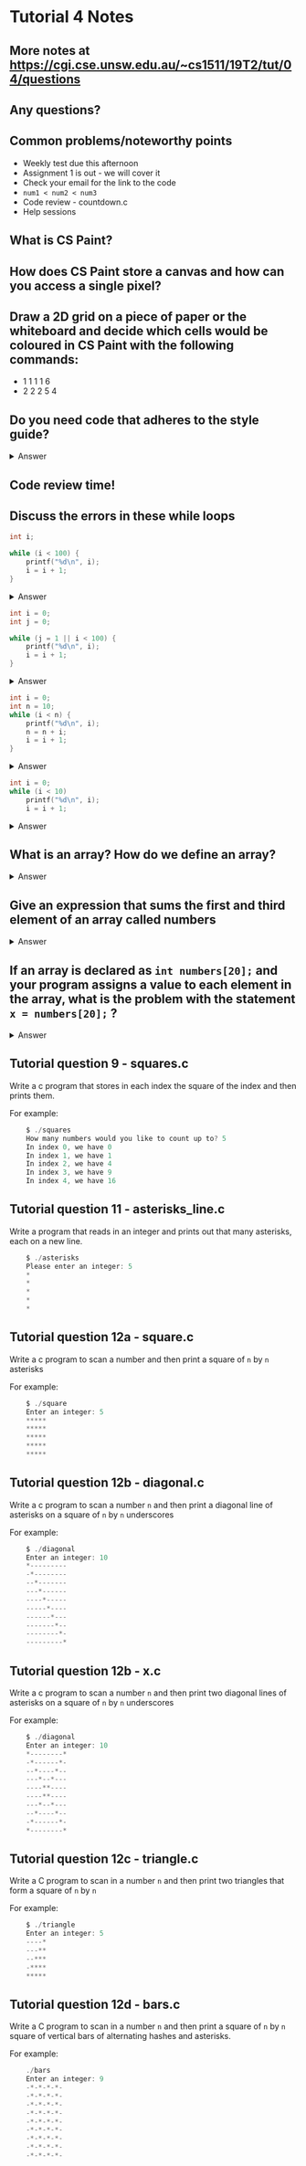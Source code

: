 # Tutorial 4 Notes

## More notes at https://cgi.cse.unsw.edu.au/~cs1511/19T2/tut/04/questions

## Any questions?

## Common problems/noteworthy points

* Weekly test due this afternoon
* Assignment 1 is out - we will cover it
* Check your email for the link to the code
* ```num1 < num2 < num3```
* Code review - countdown.c
* Help sessions

## What is CS Paint?

## How does CS Paint store a canvas and how can you access a single pixel?

## Draw a 2D grid on a piece of paper or the whiteboard and decide which cells would be coloured in CS Paint with the following commands:

* 1 1 1 1 6
* 2 2 2 5 4

## Do you need code that adheres to the style guide?

<details>
<summary>
Answer
</summary>

![Code style](images/assignment.jpg)

</details>

## Code review time!

##  Discuss the errors in these while loops 

```c
int i;

while (i < 100) {
    printf("%d\n", i);
    i = i + 1;
}
```

<details>
<summary>
Answer
</summary>

```i``` is not initialised so it will take on the value that is already in memory. To fix this initialise ```i```.

</details>

```c
int i = 0;
int j = 0;

while (j = 1 || i < 100) {
    printf("%d\n", i);
    i = i + 1;
}
```

<details>
<summary>
Answer
</summary>

```j``` is never changed. This is a code smell and indicates something is wrong with the code.

</details>

```c
int i = 0;
int n = 10;
while (i < n) {
    printf("%d\n", i);
    n = n + i;
    i = i + 1;
}
```

<details>
<summary>
Answer
</summary>

```n``` grows at a much faster rate than ```i``` meaning that the condition that ```i < n``` will always be true. 

</details>

```c
int i = 0;
while (i < 10)
    printf("%d\n", i);
    i = i + 1;
```

<details>
<summary>
Answer
</summary>

This involves a shorthand for while loops. When curly brackets are omitted the direct next line after the while condition is only run. Therefore this loop will always print 0. To fix it add back in curly brackets.

</details>



## What is an array? How do we define an array?

<details>
<summary>
Answer
</summary>

An array is a collection of elements with the same data type. Each element is accessed providing the name of the array and an index. The index range is from 0 through to N-1, where N is the number of elements in the array. This is also known as zero-based indexing.

</details>

## Give an expression that sums the first and third element of an array called numbers

<details>
<summary>
Answer
</summary>

```c
    numbers[0] + numbers[2]
```
Note third element is accessed using ```numbers[2]``` since C uses zero based indexing.

</details>


## If an array is declared as ```int numbers[20];``` and your program assigns a value to each element in the array, what is the problem with the statement ```x = numbers[20];``` ?

<details>
<summary>
Answer
</summary>

Because arrays use zero-based indexing, accessing the element indexed 20 is accessing the 21st item in the array. This will access a value that is not within the boundaries of the array.
Behaviour of a program that does this is undefined and it is possible, for example, that it will cause the program to terminate. Sometimes it will retrieve the value of another variable.

</details>

## Tutorial question 9 - squares.c

Write a c program that stores in each index the square of the index and then prints them.

For example:

```c
    $ ./squares
    How many numbers would you like to count up to? 5
    In index 0, we have 0
    In index 1, we have 1
    In index 2, we have 4
    In index 3, we have 9
    In index 4, we have 16
```

## Tutorial question 11 - asterisks_line.c

Write a program that reads in an integer and prints out that many asterisks, each on a new line.

```c
    $ ./asterisks
    Please enter an integer: 5
    *
    *
    *
    *
    *
```

## Tutorial question 12a - square.c

Write a c program to scan a number and then print a square of ```n``` by ```n``` asterisks

For example:

```c
    $ ./square
    Enter an integer: 5
    *****
    *****
    *****
    *****
    *****
```

## Tutorial question 12b - diagonal.c

Write a c program to scan a number `n` and then print a diagonal line of asterisks on a square of `n` by `n` underscores

For example:

```c
    $ ./diagonal
    Enter an integer: 10
    *---------
    -*--------
    --*-------
    ---*------
    ----*-----
    -----*----
    ------*---
    -------*--
    --------*-
    ---------*
```

## Tutorial question 12b - x.c

Write a c program to scan a number `n` and then print two diagonal lines of asterisks on a square of `n` by `n` underscores

For example:

```c
    $ ./diagonal
    Enter an integer: 10
    *--------*
    -*------*-
    --*----*--
    ---*--*---
    ----**----
    ----**----
    ---*--*---
    --*----*--
    -*------*-
    *--------*
```

## Tutorial question 12c - triangle.c

Write a C program to scan in a number `n` and then print two triangles that form a square of `n` by `n`

For example:

```c
    $ ./triangle
    Enter an integer: 5
    ----*
    ---**
    --***
    -****
    *****
```

## Tutorial question 12d - bars.c

Write a C program to scan in a number `n` and then print a square of `n` by `n` square of vertical bars of alternating hashes and asterisks.

For example:

```c
    ./bars
    Enter an integer: 9
    -*-*-*-*-
    -*-*-*-*-
    -*-*-*-*-
    -*-*-*-*-
    -*-*-*-*-
    -*-*-*-*-
    -*-*-*-*-
    -*-*-*-*-
    -*-*-*-*-
```